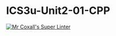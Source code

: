 # ICS3u-Unit2-01-CPP

[![Mr Coxall's Super Linter](https://github.com/Cameron-Diedrich/ICS3U-Unit2-01-CPP/workflows/Mr%20Coxall's%20Super%20Linter/badge.svg)](https://github.com/Cameron-Diedrich/ICS3U-Unit2-01-CPP/actions/)
